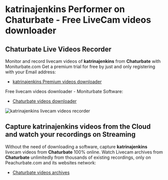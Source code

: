 # katrinajenkins Performer on Chaturbate - Free LiveCam videos downloader

## Chaturbate Live Videos Recorder

Monitor and record livecam videos of **katrinajenkins** from **Chaturbate** with Moniturbate.com
Get a premium trial for free by just and only registering with your Email address:
* [katrinajenkins Premium videos downloader](https://moniturbate.com/request-demo-licence-key.html)

Free livecam videos downloader - Moniturbate Software:
* [Chaturbate videos downloader](https://moniturbate.com/moniturbate-download-software.html)

![katrinajenkins livecam videos recorder](https://peachurnet.com/templates/moniturbate-software.png)


## Capture katrinajenkins videos from the Cloud and watch your recordings on Streaming

Without the need of downloading a software, capture **katrinajenkins** livecam videos from **Chaturbate** 100% online.
Watch Livecam archives from **Chaturbate** unlimitedly from thousands of existing recordings, only on Peachurbate.com and its websites network:
* [Chaturbate videos archives](https://peachurnet.com/)